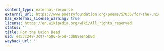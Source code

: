 ```yaml
---
content_type: external-resource
external_url: https://www.poetryfoundation.org/poems/57035/for-the-union-dead
has_external_license_warning: true
license: https://en.wikipedia.org/wiki/All_rights_reserved
status: ''
title: For the Union Dead
uid: ee53c248-3c87-4586-b45d-cdb89ee45b8d
wayback_url: ''
---
```

